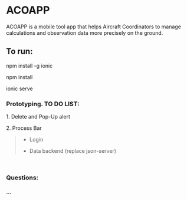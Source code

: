 <h1>ACOAPP</h1>

<p>ACOAPP is a mobile tool app that helps Aircraft Coordinators to manage calculations and observation data more precisely on the ground.</p>

<h2>To run:</h2>
<p>npm install -g ionic</p>
<p>npm install</p>

<p>ionic serve</p>


<h3>Prototyping. TO DO LIST:</h3>
<p> 1. Delete and Pop-Up alert </p>
<a href="https://cloud.githubusercontent.com/assets/22743278/23745645/414bcb38-04b9-11e7-87fc-ceda32a6790a.png"></a>

<p> 2. Process Bar </p>
<a href="https://cloud.githubusercontent.com/assets/22743278/23745646/41511930-04b9-11e7-9665-b435bae93c16.png"></a>


<blockquote>
  <ul>
  <li>
    <p>Login</p>
  </li>
  <li>
    <p>Data backend (replace json-server)</p>
  </li>  
  </ul>    
</blockquote>
<br>
<h3>Questions:</h3>
<h4>...</h4>
<blockquote>
  <ul>
  </ul>    
</blockquote>
